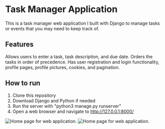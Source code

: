 # Task Manager Application
This is a task manager web application I built with Django to manage tasks or events that you may need to keep track of.
## Features
Allows users to enter a task, task description, and due date. Orders the tasks in order of precedence. Has user registration and login functionality, profile pages, profile pictures, cookies, and pagination.
## How to run
1. Clone this repository
2. Download Django and Python if needed
3. Run the server with "python3 manage.py runserver"
4. Open a web browser and navigate to http://127.0.0.1:8000/

<picture>
  <img alt="Home page for web application." src="../readmeimages/home_page.png">
</picture>

<picture>
  <img alt="Home page for web application." src="../readmeimages/profile_page.png">
</picture>